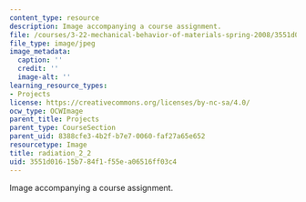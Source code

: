 ```yaml
---
content_type: resource
description: Image accompanying a course assignment.
file: /courses/3-22-mechanical-behavior-of-materials-spring-2008/3551d01615b784f1f55ea06516ff03c4_radiation_2_2.jpg
file_type: image/jpeg
image_metadata:
  caption: ''
  credit: ''
  image-alt: ''
learning_resource_types:
- Projects
license: https://creativecommons.org/licenses/by-nc-sa/4.0/
ocw_type: OCWImage
parent_title: Projects
parent_type: CourseSection
parent_uid: 8388cfe3-4b2f-b7e7-0060-faf27a65e652
resourcetype: Image
title: radiation_2_2
uid: 3551d016-15b7-84f1-f55e-a06516ff03c4
---
```

Image accompanying a course assignment.